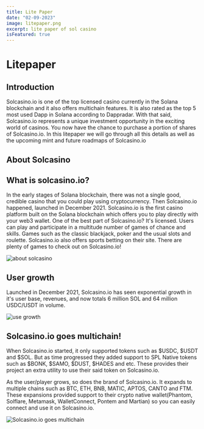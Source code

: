 ```yaml
---
title: Lite Paper
date: "02-09-2023"
image: litepaper.png
excerpt: lite paper of sol casino
isFeatured: true
---
```


# Litepaper

## Introduction

Solcasino.io is one of the top licensed casino currently in the Solana blockchain and it also offers multichain features. It is also rated as the top 5 most used Dapp in Solana according to Dappradar. With that said, Solcasino.io represents a unique investment opportunity in the exciting world of casinos. You now have the chance to purchase a portion of shares of Solcasino.io.
In this litepaper we will go through all this details as well as the upcoming mint and future roadmaps of Solcasino.io

## About Solcasino

## What is solcasino.io?

In the early stages of Solana blockchain, there was not a single good, credible casino that you could play using cryptocurrency. Then Solcasino.io happened, launched in December 2021. Solcasino.io is the first casino platform built on the Solana blockchain which offers you to play directly with your web3 wallet. One of the best part of Solcasino.io? It's licensed.
Users can play and participate in a multitude number of games of chance and skills. Games such as the classic blackjack, poker and the usual slots and roulette. Solcasino.io also offers sports betting on their site. There are plenty of games to check out on Solcasino.io!

![about solcasino](<https://3658140313-files.gitbook.io/~/files/v0/b/gitbook-x-prod.appspot.com/o/spaces%2FzW0aZDKasmrivieGiujm%2Fuploads%2FHU6ePr4r44rsvKXOneCY%2Fimage%20(2).png?alt=media&token=9aeba882-6b25-4008-af99-8ec55a52f265>)

## User growth

Launched in December 2021, Solcasino.io has seen exponential growth in it's user base, revenues, and now totals 6 million SOL and 64 million USDC/USDT in volume.

![use growth](<https://3658140313-files.gitbook.io/~/files/v0/b/gitbook-x-prod.appspot.com/o/spaces%2FzW0aZDKasmrivieGiujm%2Fuploads%2FH6odReiQs1GgJT1JoH1b%2Fimage%20(3).png?alt=media&token=a858ca9c-c1ff-44f6-be24-a3b36f83fc1b>)

## Solcasino.io goes multichain!

When Solcasino.io started, it only supported tokens such as $USDC, $USDT and $SOL. But as time progressed they added support to SPL Native tokens such as $BONK, $SAMO, $DUST, $HADES and etc. These provides their project an extra utility to use their said token on Solcasino.io.

As the user/player grows, so does the brand of Solcasino.io. It expands to multiple chains such as BTC, ETH, BNB, MATIC, APTOS, CANTO and FTM. These expansions provided support to their crypto native wallet(Phantom, Solflare, Metamask, WalletConnect, Pontem and Martian) so you can easily connect and use it on Solcasino.io.

![Solcasino.io goes multichain](<https://3658140313-files.gitbook.io/~/files/v0/b/gitbook-x-prod.appspot.com/o/spaces%2FzW0aZDKasmrivieGiujm%2Fuploads%2FD0XTstZyzzAuuZ36HCCN%2Fimage%20(1).png?alt=media&token=732ba3e7-fa8f-4b2b-b44c-86516b8b04f4>)
